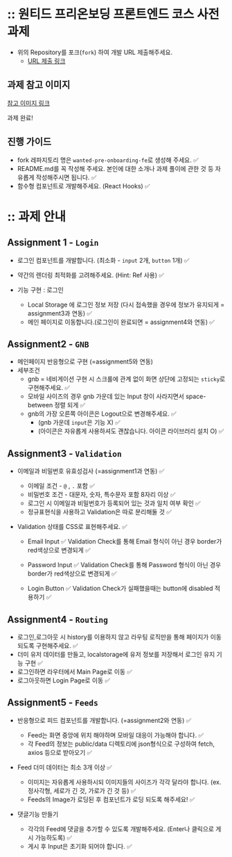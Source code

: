 # :: 원티드 프리온보딩 프론트엔드 코스 사전과제

- 위의 Repository를 포크(`fork`) 하여 개발 URL 제출해주세요.
  - [URL 제출 링크](https://forms.gle/LcXnfrgtQp5MRrdU8)

## 과제 참고 이미지
[참고 이미지 링크](https://bclef25.notion.site/1ed6d5b2192b45eeb4104a67f6a77250)

과제 완료!

## 진행 가이드

- fork 레파지토리 명은 `wanted-pre-onboarding-fe`로 생성해 주세요. ✅
- README.md를 꼭 작성해 주세요. 본인에 대한 소개나 과제 풀이에 관한 것 등 자유롭게 작성해주시면 됩니다. ✅
- 함수형 컴포넌트로 개발해주세요. (React Hooks) ✅

# :: 과제 안내


## Assignment 1 - `Login`

- 로그인 컴포넌트를 개발합니다. (최소화 - `input` 2개, `button` 1개) ✅
- 약간의 렌더링 최적화를 고려해주세요. (Hint: Ref 사용) ✅

- 기능 구현 : 로그인
  - Local Storage 에 로그인 정보 저장 (다시 접속했을 경우에 정보가 유지되게 = assignment3과 연동) ✅
  - 메인 페이지로 이동합니다.(로그인이 완료되면 = assignment4와 연동) ✅

## Assignment2 - `GNB`

- 메인페이지 반응형으로 구현 (=assignment5와 연동)
- 세부조건
  - gnb = 네비게이션 구현 시 스크롤에 관계 없이 화면 상단에 고정되는 `sticky`로 구현해주세요. ✅
  - 모바일 사이즈의 경우 gnb 가운데 있는 Input 창이 사라지면서 space-between 정렬 되게 ✅
  - gnb의 가장 오른쪽 아이콘은 Logout으로 변경해주세요. ✅
    - (gnb 가운데 `input`은 기능 X) ✅
    - (아이콘은 자유롭게 사용하셔도 괜찮습니다. 아이콘 라이브러리 설치 O) ✅

## Assignment3 - `Validation` 

- 이메일과 비밀번호 유효성검사 (=assignment1과 연동) ✅
  - 이메일 조건 - `@` , `.` 포함 ✅
  - 비밀번호 조건 - 대문자, 숫자, 특수문자 포함 8자리 이상 ✅
  - 로그인 시 이메일과 비밀번호가 등록되어 있는 것과 일치 여부 확인 ✅
  - 정규표현식을 사용하고 Validation은 따로 분리해둘 것 ✅

- Validation 상태를 CSS로 표현해주세요. ✅
  - Email Input ✅
    Validation Check를 통해 Email 형식이 아닌 경우 border가 red색상으로 변경되게 ✅
  - Password Input ✅
    Validation Check를 통해 Password 형식이 아닌 경우 border가 red색상으로 변경되게 ✅
    
  - Login Button ✅
    Validation Check가 실패했을때는 button에 disabled 적용하기 ✅


## Assignment4 - `Routing`

- 로그인,로그아웃 시 history를 이용하지 않고 라우팅 로직만을 통해 페이지가 이동 되도록 구현해주세요. ✅
- 더미 유저 데이터를 만들고, localstorage에 유저 정보를 저장해서 로그인 유지 기능 구현 ✅
- 로그인하면 라우터에서 Main Page로 이동 ✅
- 로그아웃하면 Login Page로 이동 ✅

## Assignment5 - `Feeds`

- 반응형으로 피드 컴포넌트를 개발합니다. (=assignment2와 연동) ✅
  - Feed는 화면 중앙에 위치 해야하며 모바일 대응이 가능해야 합니다. ✅
  - 각 Feed의 정보는 public/data 디렉토리에 json형식으로 구성하여 fetch, axios 등으로 받아오기 ✅
 
- Feed 더미 데이터는 최소 3개 이상 ✅
  - 이미지는 자유롭게 사용하시되 이미지들의 사이즈가 각각 달라야 합니다. (ex. 정사각형, 세로가 긴 것, 가로가 긴 것 등) ✅
  - Feeds의 Image가 로딩된 후 컴포넌트가 로딩 되도록 해주세요! ✅

- 댓글기능 만들기
  - 각각의 Feed에 댓글을 추가할 수 있도록 개발해주세요. (Enter나 클릭으로 게시 가능하도록) ✅
  - 게시 후 Input은 초기화 되어야 합니다. ✅



